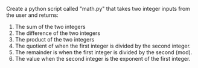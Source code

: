 Create a python script called "math.py" that takes two integer inputs from the user and returns:

1. The sum of the two integers
2. The difference of the two integers
3. The product of the two integers
4. The quotient of when the first integer is divided by the second integer.
5. The remainder is when the first integer is divided by the second (mod).
6. The value when the second integer is the exponent of the first integer.
